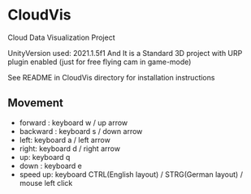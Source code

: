 # CloudVis
Cloud Data Visualization Project

UnityVersion used: 2021.1.5f1
And It is a Standard 3D project with URP plugin enabled (just for free flying cam in game-mode)

See README in CloudVis directory for installation instructions

## Movement
- forward : keyboard w / up arrow
- backward : keyboard s / down arrow
- left: keyboard a / left arrow
- right: keyboard d / right arrow
- up: keyboard q
- down : keyboard e
- speed up: keyboard CTRL(English layout) / STRG(German layout) / mouse left click
